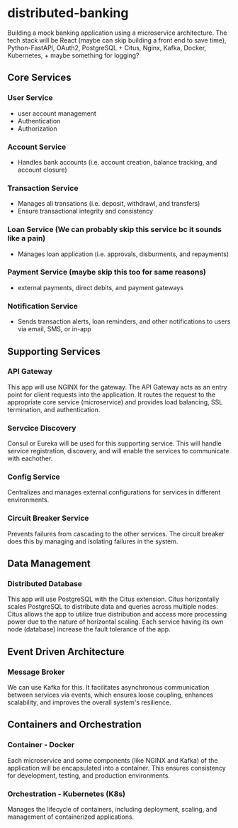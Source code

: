 # distributed-banking
Building a mock banking application using a microservice architecture. The tech stack will be React (maybe can skip building a front end to save time), Python-FastAPI, OAuth2, PostgreSQL + Citus, Nginx, Kafka, Docker, Kubernetes, + maybe something for logging?

## Core Services
### User Service
- user account management
- Authentication
- Authorization

### Account Service
- Handles bank accounts (i.e. account creation, balance tracking, and account closure)

### Transaction Service
- Manages all transations (i.e. deposit, withdrawl, and transfers)
- Ensure transactional integrity and consistency

### Loan Service (We can probably skip this service bc it sounds like a pain)
- Manages loan application (i.e. approvals, disburments, and repayments)

### Payment Service (maybe skip this too for same reasons)
- external payments, direct debits, and payment gateways

### Notification Service
- Sends transaction alerts, loan reminders, and other notifications to users via email, SMS, or in-app

## Supporting Services
### API Gateway
This app will use NGINX for the gateway. The API Gateway acts as an entry point for client requests into the application. It routes the request to the appropriate core service (microservice) and provides load balancing, SSL termination, and authentication.

### Servcice Discovery
Consul or Eureka will be used for this supporting service. This will handle service registration, discovery, and will enable the services to communicate with eachother.

### Config Service
Centralizes and manages external configurations for services in different environments.

### Circuit Breaker Service
Prevents failures from cascading to the other services. The circuit breaker does this by managing and isolating failures in the system.

## Data Management
### Distributed Database
This app will use PostgreSQL with the Citus extension. Citus horizontally scales PostgreSQL to distribute data and queries across multiple nodes. Citus allows the app to utilize true distribution and access more processing power due to the nature of horizontal scaling. Each service having its own node (database) increase the fault tolerance of the app. 

## Event Driven Architecture
### Message Broker
We can use Kafka for this. It facilitates asynchronous communication between services via events, which ensures loose coupling, enhances scalability, and improves the overall system's resilience.

## Containers and Orchestration
### Container - Docker
Each microservice and some components (like NGINX and Kafka) of the application will be encapsulated into a container. This ensures consistency for development, testing, and production environments.

### Orchestration - Kubernetes (K8s)
Manages the lifecycle of containers, including deployment, scaling, and management of containerized applications.
